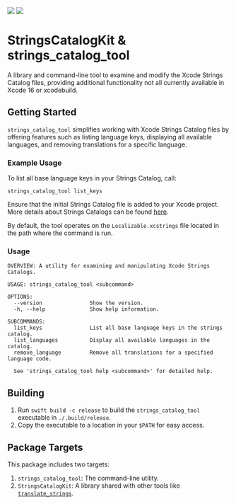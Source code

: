[![](https://img.shields.io/endpoint?url=https%3A%2F%2Fswiftpackageindex.com%2Fapi%2Fpackages%2Fcenkbilgen%2FStringsCatalogKit%2Fbadge%3Ftype%3Dplatforms)](https://swiftpackageindex.com/cenkbilgen/StringsCatalogKit)
[![](https://img.shields.io/endpoint?url=https%3A%2F%2Fswiftpackageindex.com%2Fapi%2Fpackages%2Fcenkbilgen%2FStringsCatalogKit%2Fbadge%3Ftype%3Dswift-versions)](https://swiftpackageindex.com/cenkbilgen/StringsCatalogKit)

# StringsCatalogKit & strings_catalog_tool

A library and command-line tool to examine and modify the Xcode Strings Catalog files, providing additional functionality not all currently available in Xcode 16 or xcodebuild.

## Getting Started

`strings_catalog_tool` simplifies working with Xcode Strings Catalog files by offering features such as listing language keys, displaying all available languages, and removing translations for a specific language. 

### Example Usage

To list all base language keys in your Strings Catalog, call:

```shell
strings_catalog_tool list_keys
```

Ensure that the initial Strings Catalog file is added to your Xcode project. More details about Strings Catalogs can be found [here](https://developer.apple.com/documentation/xcode/localizing-and-varying-text-with-a-string-catalog).

By default, the tool operates on the `Localizable.xcstrings` file located in the path where the command is run.

### Usage

```
OVERVIEW: A utility for examining and manipulating Xcode Strings Catalogs.

USAGE: strings_catalog_tool <subcommand>

OPTIONS:
  --version               Show the version.
  -h, --help              Show help information.

SUBCOMMANDS:
  list_keys               List all base language keys in the strings catalog.
  list_languages          Display all available languages in the catalog.
  remove_language         Remove all translations for a specified language code.

  See 'strings_catalog_tool help <subcommand>' for detailed help.
```

## Building

1. Run `swift build -c release` to build the `strings_catalog_tool` executable in `./.build/release`.
2. Copy the executable to a location in your `$PATH` for easy access.

## Package Targets

This package includes two targets:
1. `strings_catalog_tool`: The command-line utility.
2. `StringsCatalogKit`: A library shared with other tools like [`translate_strings`](https://github.com/cenkbilgen/translate_strings).
